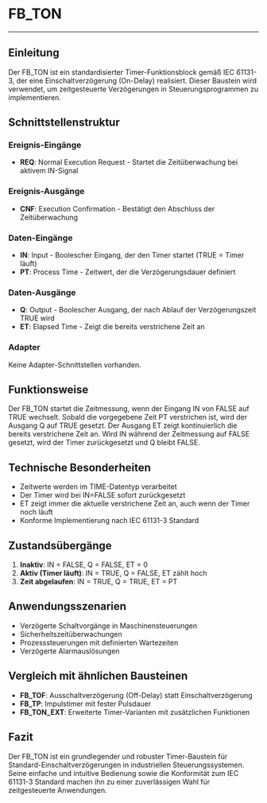 # FB_TON

* * * * * * * * * *
## Einleitung
Der FB_TON ist ein standardisierter Timer-Funktionsblock gemäß IEC 61131-3, der eine Einschaltverzögerung (On-Delay) realisiert. Dieser Baustein wird verwendet, um zeitgesteuerte Verzögerungen in Steuerungsprogrammen zu implementieren.

## Schnittstellenstruktur

### **Ereignis-Eingänge**
- **REQ**: Normal Execution Request - Startet die Zeitüberwachung bei aktivem IN-Signal

### **Ereignis-Ausgänge**
- **CNF**: Execution Confirmation - Bestätigt den Abschluss der Zeitüberwachung

### **Daten-Eingänge**
- **IN**: Input - Boolescher Eingang, der den Timer startet (TRUE = Timer läuft)
- **PT**: Process Time - Zeitwert, der die Verzögerungsdauer definiert

### **Daten-Ausgänge**
- **Q**: Output - Boolescher Ausgang, der nach Ablauf der Verzögerungszeit TRUE wird
- **ET**: Elapsed Time - Zeigt die bereits verstrichene Zeit an

### **Adapter**
Keine Adapter-Schnittstellen vorhanden.

## Funktionsweise
Der FB_TON startet die Zeitmessung, wenn der Eingang IN von FALSE auf TRUE wechselt. Sobald die vorgegebene Zeit PT verstrichen ist, wird der Ausgang Q auf TRUE gesetzt. Der Ausgang ET zeigt kontinuierlich die bereits verstrichene Zeit an. Wird IN während der Zeitmessung auf FALSE gesetzt, wird der Timer zurückgesetzt und Q bleibt FALSE.

## Technische Besonderheiten
- Zeitwerte werden im TIME-Datentyp verarbeitet
- Der Timer wird bei IN=FALSE sofort zurückgesetzt
- ET zeigt immer die aktuelle verstrichene Zeit an, auch wenn der Timer noch läuft
- Konforme Implementierung nach IEC 61131-3 Standard

## Zustandsübergänge
1. **Inaktiv**: IN = FALSE, Q = FALSE, ET = 0
2. **Aktiv (Timer läuft)**: IN = TRUE, Q = FALSE, ET zählt hoch
3. **Zeit abgelaufen**: IN = TRUE, Q = TRUE, ET = PT

## Anwendungsszenarien
- Verzögerte Schaltvorgänge in Maschinensteuerungen
- Sicherheitszeitüberwachungen
- Prozesssteuerungen mit definierten Wartezeiten
- Verzögerte Alarmauslösungen

## Vergleich mit ähnlichen Bausteinen
- **FB_TOF**: Ausschaltverzögerung (Off-Delay) statt Einschaltverzögerung
- **FB_TP**: Impulstimer mit fester Pulsdauer
- **FB_TON_EXT**: Erweiterte Timer-Varianten mit zusätzlichen Funktionen

## Fazit
Der FB_TON ist ein grundlegender und robuster Timer-Baustein für Standard-Einschaltverzögerungen in industriellen Steuerungssystemen. Seine einfache und intuitive Bedienung sowie die Konformität zum IEC 61131-3 Standard machen ihn zu einer zuverlässigen Wahl für zeitgesteuerte Anwendungen.
